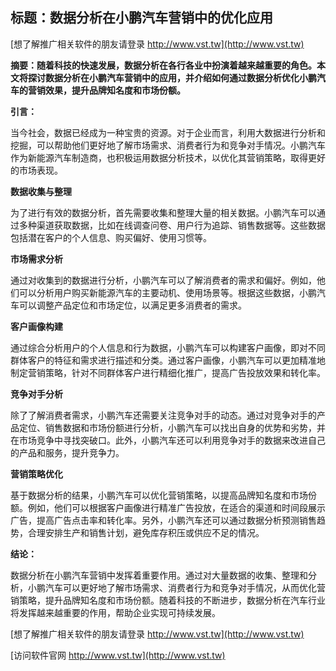 ## **标题：数据分析在小鹏汽车营销中的优化应用**

[想了解推广相关软件的朋友请登录 http://www.vst.tw](http://www.vst.tw)

**摘要：随着科技的快速发展，数据分析在各行各业中扮演着越来越重要的角色。本文将探讨数据分析在小鹏汽车营销中的应用，并介绍如何通过数据分析优化小鹏汽车的营销效果，提升品牌知名度和市场份额。**

**引言：**

当今社会，数据已经成为一种宝贵的资源。对于企业而言，利用大数据进行分析和挖掘，可以帮助他们更好地了解市场需求、消费者行为和竞争对手情况。小鹏汽车作为新能源汽车制造商，也积极运用数据分析技术，以优化其营销策略，取得更好的市场表现。

**数据收集与整理**

为了进行有效的数据分析，首先需要收集和整理大量的相关数据。小鹏汽车可以通过多种渠道获取数据，比如在线调查问卷、用户行为追踪、销售数据等。这些数据包括潜在客户的个人信息、购买偏好、使用习惯等。

**市场需求分析**

通过对收集到的数据进行分析，小鹏汽车可以了解消费者的需求和偏好。例如，他们可以分析用户购买新能源汽车的主要动机、使用场景等。根据这些数据，小鹏汽车可以调整产品定位和市场定位，以满足更多消费者的需求。

**客户画像构建**

通过综合分析用户的个人信息和行为数据，小鹏汽车可以构建客户画像，即对不同群体客户的特征和需求进行描述和分类。通过客户画像，小鹏汽车可以更加精准地制定营销策略，针对不同群体客户进行精细化推广，提高广告投放效果和转化率。

**竞争对手分析**

除了了解消费者需求，小鹏汽车还需要关注竞争对手的动态。通过对竞争对手的产品定位、销售数据和市场份额进行分析，小鹏汽车可以找出自身的优势和劣势，并在市场竞争中寻找突破口。此外，小鹏汽车还可以利用竞争对手的数据来改进自己的产品和服务，提升竞争力。

**营销策略优化**

基于数据分析的结果，小鹏汽车可以优化营销策略，以提高品牌知名度和市场份额。例如，他们可以根据客户画像进行精准广告投放，在适合的渠道和时间段展示广告，提高广告点击率和转化率。另外，小鹏汽车还可以通过数据分析预测销售趋势，合理安排生产和销售计划，避免库存积压或供应不足的情况。

**结论：**

数据分析在小鹏汽车营销中发挥着重要作用。通过对大量数据的收集、整理和分析，小鹏汽车可以更好地了解市场需求、消费者行为和竞争对手情况，从而优化营销策略，提升品牌知名度和市场份额。随着科技的不断进步，数据分析在汽车行业将发挥越来越重要的作用，帮助企业实现可持续发展。

[想了解推广相关软件的朋友请登录 http://www.vst.tw](http://www.vst.tw)


[访问软件官网 http://www.vst.tw](http://www.vst.tw)
